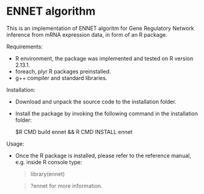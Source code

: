 ENNET algorithm
=====

This is an implementation of ENNET algoritm for Gene Regulatory Network inference from mRNA expression data, in form of an R package.

Requirements:
- R environment, the package was implemented and tested on R version 2.13.1.
- foreach, plyr R packages preinstalled.
- g++ compiler and standard libraries.


Installation:
- Download and unpack the source code to the installation folder.
- Install the package by invoking the following command in the installation folder:

    $R CMD build ennet && R CMD INSTALL ennet

Usage:
- Once the R package is installed, please refer to the reference manual, e.g. inside R console type:

    >library(ennet)

    >?ennet
  for more information.
